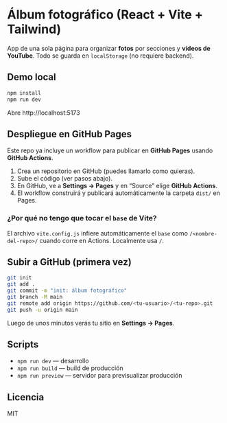 # Álbum fotográfico (React + Vite + Tailwind)

App de una sola página para organizar **fotos** por secciones y **videos de YouTube**. Todo se guarda en `localStorage` (no requiere backend).

## Demo local

```bash
npm install
npm run dev
```

Abre http://localhost:5173

## Despliegue en GitHub Pages

Este repo ya incluye un workflow para publicar en **GitHub Pages** usando **GitHub Actions**.

1. Crea un repositorio en GitHub (puedes llamarlo como quieras).
2. Sube el código (ver pasos abajo).
3. En GitHub, ve a **Settings → Pages** y en “Source” elige **GitHub Actions**.
4. El workflow construirá y publicará automáticamente la carpeta `dist/` en Pages.

### ¿Por qué no tengo que tocar el `base` de Vite?
El archivo `vite.config.js` infiere automáticamente el `base` como `/<nombre-del-repo>/` cuando corre en Actions. Localmente usa `/`.

## Subir a GitHub (primera vez)

```bash
git init
git add .
git commit -m "init: álbum fotográfico"
git branch -M main
git remote add origin https://github.com/<tu-usuario>/<tu-repo>.git
git push -u origin main
```

Luego de unos minutos verás tu sitio en **Settings → Pages**.

## Scripts
- `npm run dev` — desarrollo
- `npm run build` — build de producción
- `npm run preview` — servidor para previsualizar producción

## Licencia
MIT
